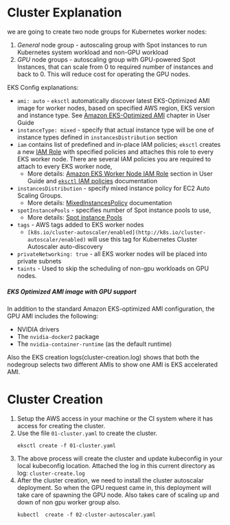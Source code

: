 #  Cluster Explanation

we are going to create two node groups for Kubernetes worker nodes:

1.  _General_  node group - autoscaling group with Spot instances to run Kubernetes system workload and non-GPU workload
2.  _GPU_  node groups - autoscaling group with GPU-powered Spot Instances, that can scale from 0 to required number of instances and back to 0.  This will reduce cost for operating the GPU nodes.

EKS  Config explanations:
-   `ami: auto`  -  `eksctl`  automatically discover latest EKS-Optimized AMI image for worker nodes, based on specified AWS region, EKS version and instance type. See  [Amazon EKS-Optimized AMI](https://docs.aws.amazon.com/eks/latest/userguide/eks-optimized-ami.html#gpu-ami)  chapter in User Guide
-   `instanceType: mixed`  - specify that actual instance type will be one of instance types defined in  `instancesDistribution`  section
-   `iam`  contains list of predefined and in-place IAM policies;  `eksctl`  creates a new  [IAM Role](https://docs.aws.amazon.com/AWSEC2/latest/UserGuide/iam-roles-for-amazon-ec2.html)  with specified policies and attaches this role to every EKS worker node. There are several IAM policies you are required to attach to every EKS worker node, 
	- More  details:  [Amazon EKS Worker Node IAM Role](https://docs.aws.amazon.com/eks/latest/userguide/worker_node_IAM_role.html)  section in User Guide and  [`eksctl`  IAM policies](https://eksctl.io/usage/iam-policies/)  documentation
-   `instancesDistribution`  - specify mixed instance policy for EC2 Auto Scaling Groups. 
	- More  details:  [MixedInstancesPolicy](https://docs.aws.amazon.com/autoscaling/ec2/APIReference/API_MixedInstancesPolicy.html)  documentation
-   `spotInstancePools`  - specifies number of Spot instance pools to use,  
	-  More  details: [Spot  instance Pools](https://alexei-led.github.io/post/eks_gpu_spot/#Spot-Instance-Pools)
-   `tags`  - AWS tags added to EKS worker nodes
    -   `[k8s.io/cluster-autoscaler/enabled](http://k8s.io/cluster-autoscaler/enabled)`  will use this tag for Kubernetes Cluster Autoscaler auto-discovery
-   `privateNetworking: true`  - all EKS worker nodes will be placed into private subnets
- `taints` - Used to skip  the scheduling of non-gpu workloads on GPU nodes.
##### EKS Optimized AMI image with GPU support

In addition to the standard Amazon EKS-optimized AMI configuration, the GPU AMI includes the following:

-   NVIDIA drivers
-   The  `nvidia-docker2`  package
-   The  `nvidia-container-runtime`  (as the default runtime)

Also the EKS  creation logs(cluster-creation.log)  shows that both the nodegroup selects  two  different  AMIs to  show  one  AMI is  EKS accelerated AMI.

# Cluster Creation

1. Setup the AWS access in your machine or the CI system where it has access for creating the cluster.
2. Use the file `01-cluster.yaml`  to create the cluster.
	```
	eksctl create -f 01-cluster.yaml
	```
3. The above process will create the cluster and update kubeconfig in your local kubeconfig location.  Attached the log in this current directory as log: `cluster-create.log`
4. After the cluster creation, we need to install the cluster autoscalar deployment. So when the GPU request came in, this deployment will take care of spawning the GPU node.  Also takes care of scaling up  and down of non gpu worker  group also.
	```
	kubectl  create -f 02-cluster-autoscaler.yaml
	```	